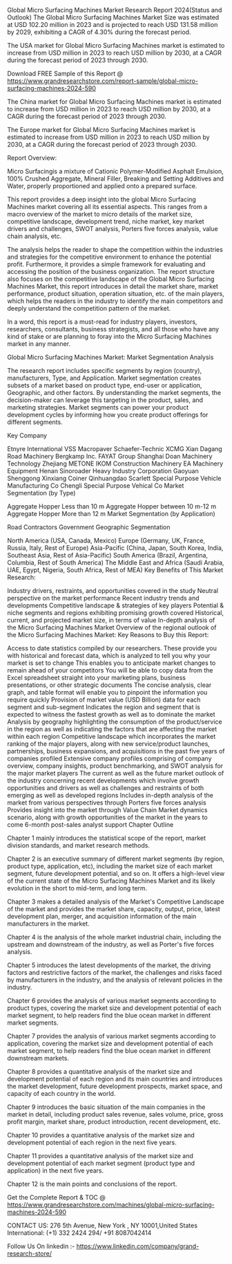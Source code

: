 Global Micro Surfacing Machines Market Research Report 2024(Status and Outlook)
The Global Micro Surfacing Machines Market Size was estimated at USD 102.20 million in 2023 and is projected to reach USD 131.58 million by 2029, exhibiting a CAGR of 4.30% during the forecast period.

The USA market for Global Micro Surfacing Machines market is estimated to increase from USD million in 2023 to reach USD million by 2030, at a CAGR during the forecast period of 2023 through 2030.

Download FREE Sample of this Report @ https://www.grandresearchstore.com/report-sample/global-micro-surfacing-machines-2024-590

The China market for Global Micro Surfacing Machines market is estimated to increase from USD million in 2023 to reach USD million by 2030, at a CAGR during the forecast period of 2023 through 2030.

The Europe market for Global Micro Surfacing Machines market is estimated to increase from USD million in 2023 to reach USD million by 2030, at a CAGR during the forecast period of 2023 through 2030.

Report Overview:

Micro Surfacingis a mixture of Cationic Polymer-Modified Asphalt Emulsion, 100% Crushed Aggregate, Mineral Filler, Breaking and Setting Additives and Water, properly proportioned and applied onto a prepared surface.

This report provides a deep insight into the global Micro Surfacing Machines market covering all its essential aspects. This ranges from a macro overview of the market to micro details of the market size, competitive landscape, development trend, niche market, key market drivers and challenges, SWOT analysis, Porters five forces analysis, value chain analysis, etc.

The analysis helps the reader to shape the competition within the industries and strategies for the competitive environment to enhance the potential profit. Furthermore, it provides a simple framework for evaluating and accessing the position of the business organization. The report structure also focuses on the competitive landscape of the Global Micro Surfacing Machines Market, this report introduces in detail the market share, market performance, product situation, operation situation, etc. of the main players, which helps the readers in the industry to identify the main competitors and deeply understand the competition pattern of the market.

In a word, this report is a must-read for industry players, investors, researchers, consultants, business strategists, and all those who have any kind of stake or are planning to foray into the Micro Surfacing Machines market in any manner.

Global Micro Surfacing Machines Market: Market Segmentation Analysis

The research report includes specific segments by region (country), manufacturers, Type, and Application. Market segmentation creates subsets of a market based on product type, end-user or application, Geographic, and other factors. By understanding the market segments, the decision-maker can leverage this targeting in the product, sales, and marketing strategies. Market segments can power your product development cycles by informing how you create product offerings for different segments.

Key Company

Etnyre International
VSS Macropaver
Schaefer-Technic
XCMG
Xian Dagang Road Machinery
Bergkamp Inc.
FAYAT Group
Shanghai Doan Machinery Technology
Zhejiang METONE
IKOM Construction Machinery
EA Machinery Equipment
Henan Sinoroader Heavy Industry Corporation
Gaoyuan Shenggong
Xinxiang Coiner
Qinhuangdao Scarlett Special Purpose Vehicle Manufacturing Co
Chengli Special Purpose Vehical Co
Market Segmentation (by Type)

Aggregate Hopper Less than 10 m
Aggregate Hopper between 10 m-12 m
Aggregate Hopper More than 12 m
Market Segmentation (by Application)

Road Contractors
Government
Geographic Segmentation

North America (USA, Canada, Mexico)
Europe (Germany, UK, France, Russia, Italy, Rest of Europe)
Asia-Pacific (China, Japan, South Korea, India, Southeast Asia, Rest of Asia-Pacific)
South America (Brazil, Argentina, Columbia, Rest of South America)
The Middle East and Africa (Saudi Arabia, UAE, Egypt, Nigeria, South Africa, Rest of MEA)
Key Benefits of This Market Research:

Industry drivers, restraints, and opportunities covered in the study
Neutral perspective on the market performance
Recent industry trends and developments
Competitive landscape & strategies of key players
Potential & niche segments and regions exhibiting promising growth covered
Historical, current, and projected market size, in terms of value
In-depth analysis of the Micro Surfacing Machines Market
Overview of the regional outlook of the Micro Surfacing Machines Market:
Key Reasons to Buy this Report:

Access to date statistics compiled by our researchers. These provide you with historical and forecast data, which is analyzed to tell you why your market is set to change
This enables you to anticipate market changes to remain ahead of your competitors
You will be able to copy data from the Excel spreadsheet straight into your marketing plans, business presentations, or other strategic documents
The concise analysis, clear graph, and table format will enable you to pinpoint the information you require quickly
Provision of market value (USD Billion) data for each segment and sub-segment
Indicates the region and segment that is expected to witness the fastest growth as well as to dominate the market
Analysis by geography highlighting the consumption of the product/service in the region as well as indicating the factors that are affecting the market within each region
Competitive landscape which incorporates the market ranking of the major players, along with new service/product launches, partnerships, business expansions, and acquisitions in the past five years of companies profiled
Extensive company profiles comprising of company overview, company insights, product benchmarking, and SWOT analysis for the major market players
The current as well as the future market outlook of the industry concerning recent developments which involve growth opportunities and drivers as well as challenges and restraints of both emerging as well as developed regions
Includes in-depth analysis of the market from various perspectives through Porters five forces analysis
Provides insight into the market through Value Chain
Market dynamics scenario, along with growth opportunities of the market in the years to come
6-month post-sales analyst support
Chapter Outline

Chapter 1 mainly introduces the statistical scope of the report, market division standards, and market research methods.

Chapter 2 is an executive summary of different market segments (by region, product type, application, etc), including the market size of each market segment, future development potential, and so on. It offers a high-level view of the current state of the Micro Surfacing Machines Market and its likely evolution in the short to mid-term, and long term.

Chapter 3 makes a detailed analysis of the Market's Competitive Landscape of the market and provides the market share, capacity, output, price, latest development plan, merger, and acquisition information of the main manufacturers in the market.

Chapter 4 is the analysis of the whole market industrial chain, including the upstream and downstream of the industry, as well as Porter's five forces analysis.

Chapter 5 introduces the latest developments of the market, the driving factors and restrictive factors of the market, the challenges and risks faced by manufacturers in the industry, and the analysis of relevant policies in the industry.

Chapter 6 provides the analysis of various market segments according to product types, covering the market size and development potential of each market segment, to help readers find the blue ocean market in different market segments.

Chapter 7 provides the analysis of various market segments according to application, covering the market size and development potential of each market segment, to help readers find the blue ocean market in different downstream markets.

Chapter 8 provides a quantitative analysis of the market size and development potential of each region and its main countries and introduces the market development, future development prospects, market space, and capacity of each country in the world.

Chapter 9 introduces the basic situation of the main companies in the market in detail, including product sales revenue, sales volume, price, gross profit margin, market share, product introduction, recent development, etc.

Chapter 10 provides a quantitative analysis of the market size and development potential of each region in the next five years.

Chapter 11 provides a quantitative analysis of the market size and development potential of each market segment (product type and application) in the next five years.

Chapter 12 is the main points and conclusions of the report.

Get the Complete Report & TOC @ https://www.grandresearchstore.com/machines/global-micro-surfacing-machines-2024-590

CONTACT US:
276 5th Avenue, New York , NY 10001,United States
International: (+1) 332 2424 294/ +91 8087042414

Follow Us On linkedin :- https://www.linkedin.com/company/grand-research-store/

